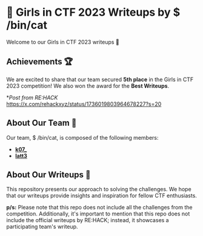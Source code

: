 # 🌠 Girls in CTF 2023 Writeups by $ /bin/cat

Welcome to our Girls in CTF 2023 writeups 🎉

## Achievements 🏆
We are excited to share that our team secured **5th place** in the Girls in CTF 2023 competition! We also won the award for the **Best Writeups**.

**Post from RE:HACK*
https://x.com/rehackxyz/status/1736019803964678227?s=20

## About Our Team 👥
Our team, $ /bin/cat, is composed of the following members:
- <a href="https://github.com/Hueyyingk" target="_blank">**k07_**</a>
- <a href="https://github.com/wlynnn" target="_blank">**latt3**</a>

## About Our Writeups 📝
This repository presents our approach to solving the challenges. We hope that our writeups provide insights and inspiration for fellow CTF enthusiasts.

**p/s:** 
Please note that this repo does not include all the challenges from the competition. Additionally, it's important to mention that this repo does not include the official writeups by RE:HACK; instead, it showcases a participating team's writeup.
